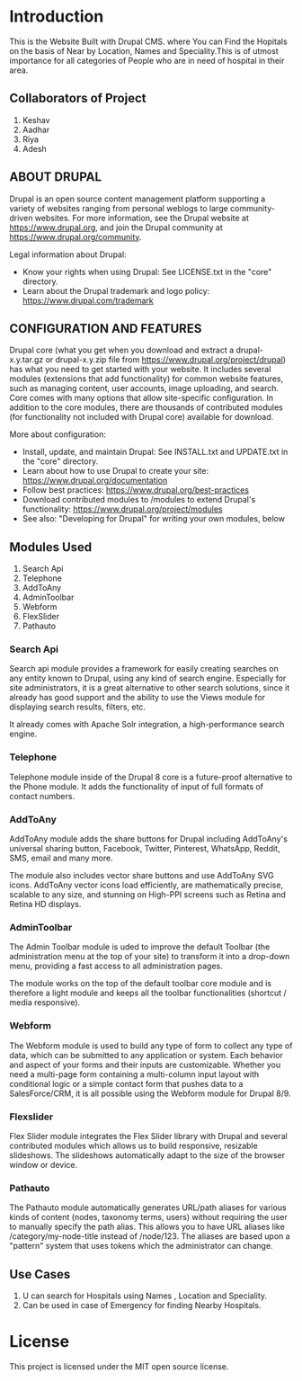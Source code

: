 # Introduction

This is the Website Built with Drupal CMS. where You can Find the Hopitals on the basis of Near by Location, Names and Speciality.This is of utmost importance for all categories of People who are in need of hospital in their area.


## Collaborators of Project

1. Keshav
2. Aadhar
3. Riya
4. Adesh


ABOUT DRUPAL
------------

Drupal is an open source content management platform supporting a variety of
websites ranging from personal weblogs to large community-driven websites. For
more information, see the Drupal website at https://www.drupal.org, and join
the Drupal community at https://www.drupal.org/community.

Legal information about Drupal:
 * Know your rights when using Drupal:
   See LICENSE.txt in the "core" directory.
 * Learn about the Drupal trademark and logo policy:
   https://www.drupal.com/trademark
   

CONFIGURATION AND FEATURES
--------------------------

Drupal core (what you get when you download and extract a drupal-x.y.tar.gz or
drupal-x.y.zip file from https://www.drupal.org/project/drupal) has what you
need to get started with your website. It includes several modules (extensions
that add functionality) for common website features, such as managing content,
user accounts, image uploading, and search. Core comes with many options that
allow site-specific configuration. In addition to the core modules, there are
thousands of contributed modules (for functionality not included with Drupal
core) available for download.

More about configuration:
 * Install, update, and maintain Drupal:
   See INSTALL.txt and UPDATE.txt in the "core" directory.
 * Learn about how to use Drupal to create your site:
   https://www.drupal.org/documentation
 * Follow best practices:
   https://www.drupal.org/best-practices
 * Download contributed modules to /modules to extend Drupal's functionality:
   https://www.drupal.org/project/modules
 * See also: "Developing for Drupal" for writing your own modules, below

## Modules Used

1. Search Api
2. Telephone
3. AddToAny
4. AdminToolbar
5. Webform
6. FlexSlider
7. Pathauto


### Search Api

Search api module provides a framework for easily creating searches on any entity known to Drupal, using any kind of search engine. 
Especially for site administrators, it is a great alternative to other search solutions, since it already has good support and the ability to use the Views module for displaying search results, filters, etc. 

It already comes with Apache Solr integration, a high-performance search engine.


### Telephone

Telephone module inside of the Drupal 8 core is a future-proof alternative to the Phone module. It adds the functionality of input of full formats of contact numbers.


### AddToAny

AddToAny module adds the share buttons for Drupal including AddToAny's universal sharing button, Facebook, Twitter, Pinterest, WhatsApp, Reddit, SMS, email and many more.

The module also includes vector share buttons and use AddToAny SVG icons. AddToAny vector icons load efficiently, are mathematically precise, scalable to any size, and stunning on High-PPI screens such as Retina and Retina HD displays.


### AdminToolbar

The Admin Toolbar module is uded to improve the default Toolbar (the administration menu at the top of your site) to transform it into a drop-down menu, providing a fast access to all administration pages.

The module works on the top of the default toolbar core module and is therefore a light module and keeps all the toolbar functionalities (shortcut / media responsive).


### Webform

The Webform module is used to build any type of form to collect any type of data, which can be submitted to any application or system. 
Each behavior and aspect of your forms and their inputs are customizable. 
Whether you need a multi-page form containing a multi-column input layout with conditional logic or a simple contact form that pushes data to a SalesForce/CRM, it is all possible using the Webform module for Drupal 8/9.


### Flexslider

Flex Slider module integrates the Flex Slider library with Drupal and several contributed modules which allows us to build responsive, resizable slideshows. 
The slideshows automatically adapt to the size of the browser window or device.


### Pathauto

The Pathauto module automatically generates URL/path aliases for various kinds of content (nodes, taxonomy terms, users) without requiring the user to manually specify the path alias. 
This allows you to have URL aliases like /category/my-node-title instead of /node/123. 
The aliases are based upon a "pattern" system that uses tokens which the administrator can change.



## Use Cases

1. U can search for Hospitals using Names , Location and Speciality.
2. Can be used in case of Emergency for finding Nearby Hospitals.


















# License

This project is licensed under the MIT open source license.

